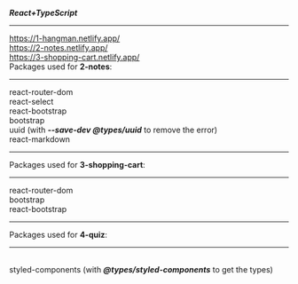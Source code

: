 <b><i>React+TypeScript</i></b><hr>

https://1-hangman.netlify.app/
<br>https://2-notes.netlify.app/
<br>https://3-shopping-cart.netlify.app/
<br>
Packages used for <b>2-notes</b>:<hr>
 react-router-dom
<br> react-select
<br> react-bootstrap
<br> bootstrap
<br> uuid (with <i><b>--save-dev @types/uuid</b></i> to remove the error)
<br> react-markdown

<hr>Packages used for <b>3-shopping-cart</b>:<hr>
 react-router-dom
<br> bootstrap
<br> react-bootstrap

<hr>Packages used for <b>4-quiz</b>:<hr>

<br> styled-components (with <i><b>@types/styled-components</b></i> to get the types)
